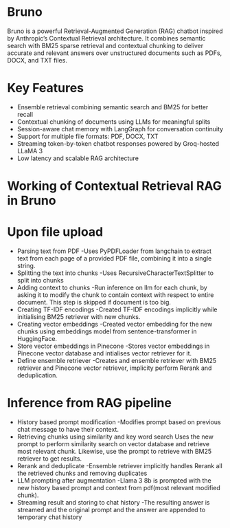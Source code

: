 # Bruno
Bruno is a powerful Retrieval-Augmented Generation (RAG) chatbot inspired by Anthropic’s Contextual Retrieval architecture. It combines semantic search with BM25 sparse retrieval and contextual chunking to deliver accurate and relevant answers over unstructured documents such as PDFs, DOCX, and TXT files.

# Key Features
- Ensemble retrieval combining semantic search and BM25 for better recall
- Contextual chunking of documents using LLMs for meaningful splits
- Session-aware chat memory with LangGraph for conversation continuity
- Support for multiple file formats: PDF, DOCX, TXT
- Streaming token-by-token chatbot responses powered by Groq-hosted LLaMA 3
- Low latency and scalable RAG architecture

# Working of Contextual Retrieval RAG in Bruno
# Upon file upload
- Parsing text from PDF
-Uses PyPDFLoader from langchain to extract text from each page of a provided PDF file, combining it into a single string.
- Splitting the text into chunks
-Uses RecursiveCharacterTextSplitter to split into chunks
- Adding context to chunks
-Run inference on llm for each chunk, by asking it to modify the chunk to contain context with respect to entire document. This step is skipped if document is too big.
- Creating TF-IDF encodings
-Created TF-IDF encodings implicitly while initialising BM25 retriever with new chunks.
- Creating vector embeddings
-Created vector embedding for the new chunks using embeddings model from sentence-transformer in HuggingFace.
- Store vector embeddings in Pinecone
-Stores vector embeddings in Pinecone vector database and intialises vector retriever for it.
- Define ensemble retriever
-Creates and ensemble retriever with BM25 retriever and Pinecone vector retriever, implicity perform Rerank and deduplication.
# Inference from RAG pipeline
- History based prompt modification
-Modifies prompt based on previous chat message to have their context.
- Retrieving chunks using similarity and key word search
Uses the new prompt to perform similarity search on vector database and retrieve most relevant chunk. Likewise, use the prompt to retrieve with BM25 retriever to get results.
- Rerank and deduplicate
-Ensemble retriever implicitly handles Rerank all the retrieved chunks and removing duplicates
- LLM prompting after augmentation
-Llama 3 8b is prompted with the new history based prompt and context from pdf(most relevant modified chunk).
- Streaming result and storing to chat history
-The resulting answer is streamed and the original prompt and the answer are appended to temporary chat history



